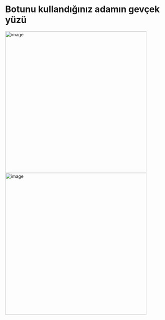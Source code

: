 # Botunu kullandığınız adamın gevçek yüzü


<img width="450" alt="image" src="https://media.discordapp.net/attachments/1249302080813010954/1253710066385813544/image.png?ex=6676d7fc&is=6675867c&hm=71b5c554110c6691c2ba6a9812806a785ddf511c7dff352653b9879802082165&=&format=webp&quality=lossless&width=436&height=157">
<img width="450" alt="image" src="https://media.discordapp.net/attachments/1252724034458615819/1253710614707175464/image.png?ex=6676d87f&is=667586ff&hm=ac857e577951016f5862a6f6e4d05d48bbde0d6e711497d4a96aad2c76774606&=&format=webp&quality=lossless&width=327&height=184">
